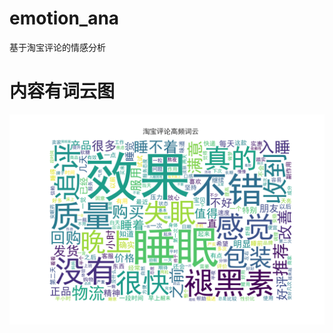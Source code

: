# emotion_ana
基于淘宝评论的情感分析
# 内容有词云图
![image text](https://github.com/abbcadd/emotion_ana/blob/main/%E8%AF%8D%E4%BA%91%E5%9B%BE.png)
